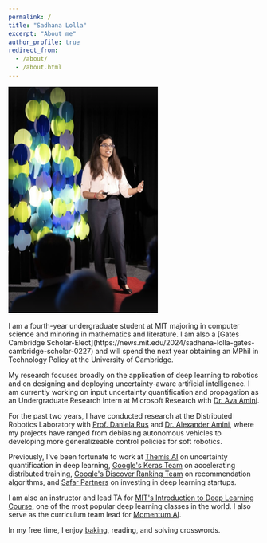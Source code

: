 ```yaml
---
permalink: /
title: "Sadhana Lolla"
excerpt: "About me"
author_profile: true
redirect_from: 
  - /about/
  - /about.html
---
```

<p float="left">
<img src='/images/ted_action.png' width='300'>
</p>
I am a fourth-year undergraduate student at MIT majoring in computer science and minoring in mathematics and literature. I am also a [Gates Cambridge Scholar-Elect](https://news.mit.edu/2024/sadhana-lolla-gates-cambridge-scholar-0227) and will spend the next year obtaining an MPhil in Technology Policy at the University of Cambridge.

My research focuses broadly on the application of deep learning to robotics and on designing and deploying uncertainty-aware artificial intelligence. I am currently working on input uncertainty quantification and propagation as an Undergraduate Research Intern at Microsoft Research with [Dr. Ava Amini](https://avaamini.com/). 

For the past two years, I have conducted research at the Distributed Robotics Laboratory with [Prof. Daniela Rus](http://danielarus.csail.mit.edu/) and [Dr. Alexander Amini](https://www.mit.edu/~amini/), where my projects have ranged from debiasing autonomous vehicles to developing more generalizeable control policies for soft robotics. 

Previously, I've been fortunate to work at [Themis AI](https://themisai.io/) on uncertainty quantification in deep learning, [Google's Keras Team](https://keras.io/) on accelerating distributed training,  [Google's Discover Ranking Team](https://developers.google.com/search/docs/appearance/google-discover) on recommendation algorithms, and [Safar Partners](https://www.safar.partners/) on investing in deep learning startups. 

I am also an instructor and lead TA for [MIT's Introduction to Deep Learning Course](http://introtodeeplearning.com/), one of the most popular deep learning classes in the world. I also serve as the curriculum team lead for [Momentum AI](https://momentumai.org/).

In my free time, I enjoy [baking](https://www.instagram.com/lollabytes/), reading, and solving crosswords.  
